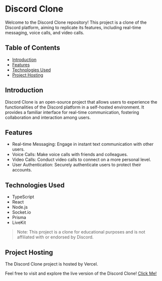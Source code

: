# Discord Clone

Welcome to the Discord Clone repository! This project is a clone of the Discord platform, aiming to replicate its features, including real-time messaging, voice calls, and video calls.

## Table of Contents
- [Introduction](#introduction)
- [Features](#features)
- [Technologies Used](#technologies-used)
- [Project Hosting](#project-hosting)

## Introduction
Discord Clone is an open-source project that allows users to experience the functionalities of the Discord platform in a self-hosted environment. It provides a familiar interface for real-time communication, fostering collaboration and interaction among users.

## Features
- Real-time Messaging: Engage in instant text communication with other users.
- Voice Calls: Make voice calls with friends and colleagues.
- Video Calls: Conduct video calls to connect on a more personal level.
- User Authentication: Securely authenticate users to protect their accounts.

## Technologies Used
- TypeScript
- React
- Node.js
- Socket.io
- Prisma
- LiveKit


> Note: This project is a clone for educational purposes and is not affiliated with or endorsed by Discord.

## Project Hosting
The Discord Clone project is hosted by Vercel.

Feel free to visit and explore the live version of the Discord Clone!
[Click Me!](https://discord-clone-git-main-rajdeep-gills-projects.vercel.app/)